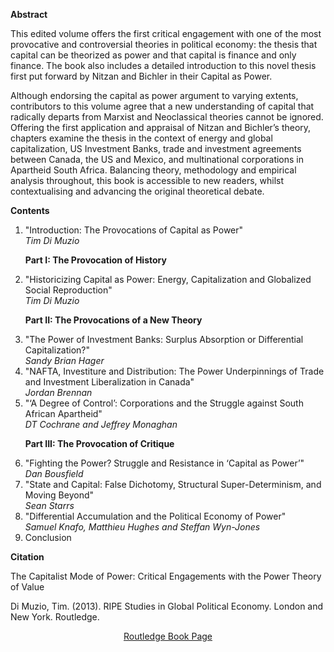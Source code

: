 <b>Abstract</b>

<p>This edited volume offers the first critical engagement with one of the most provocative and controversial theories in political economy: the thesis that capital can be theorized as power and that capital is finance and only finance. The book also includes a detailed introduction to this novel thesis first put forward by Nitzan and Bichler in their Capital as Power.

Although endorsing the capital as power argument to varying extents, contributors to this volume agree that a new understanding of capital that radically departs from Marxist and Neoclassical theories cannot be ignored. Offering the first application and appraisal of Nitzan and Bichler’s theory, chapters examine the thesis in the context of energy and global capitalization, US Investment Banks, trade and investment agreements between Canada, the US and Mexico, and multinational corporations in Apartheid South Africa. Balancing theory, methodology and empirical analysis throughout, this book is accessible to new readers, whilst contextualising and advancing the original theoretical debate.

<b>Contents</b>

<ol>
<li> "Introduction: The Provocations of Capital as Power" <br/><em>Tim Di Muzio </em> </li>

<strong>Part I: The Provocation of History</strong>

<li> "Historicizing Capital as Power: Energy, Capitalization and Globalized Social Reproduction" <br/><em>Tim Di Muzio</em></li>

<strong>Part II: The Provocations of a New Theory</strong>

<li> "The Power of Investment Banks: Surplus Absorption or Differential Capitalization?" <br/><em>Sandy Brian Hager</em></li>

<li> "NAFTA, Investiture and Distribution: The Power Underpinnings of Trade and Investment Liberalization in Canada" <br/><em>Jordan Brennan</em> </li>

<li> "‘A Degree of Control’: Corporations and the Struggle against South African Apartheid" <br/><em>DT Cochrane and Jeffrey Monaghan</em></li>

<strong>Part III: The Provocation of Critique</strong>

<li> "Fighting the Power? Struggle and Resistance in ‘Capital as Power’" <br/><em>Dan Bousfield</em> </li>

<li> "State and Capital: False Dichotomy, Structural Super-Determinism, and Moving Beyond" <br/><em>Sean Starrs</em> </li>

<li> "Differential Accumulation and the Political Economy of Power" <br/><em>Samuel Knafo, Matthieu Hughes and Steffan Wyn-Jones</em> </li>

<li> Conclusion </li>
</ol>

<b>Citation</b>

The Capitalist Mode of Power: Critical Engagements with the Power Theory of Value

Di Muzio, Tim. (2013). RIPE Studies in Global Political Economy. London and New York. Routledge.

<div style="text-align:center">
<a href="http://bnarchives.yorku.ca/371/02/di_muzio_2013_the_capitalist_mode_of_power_routledge.htm">Routledge Book Page</a>
</div>




